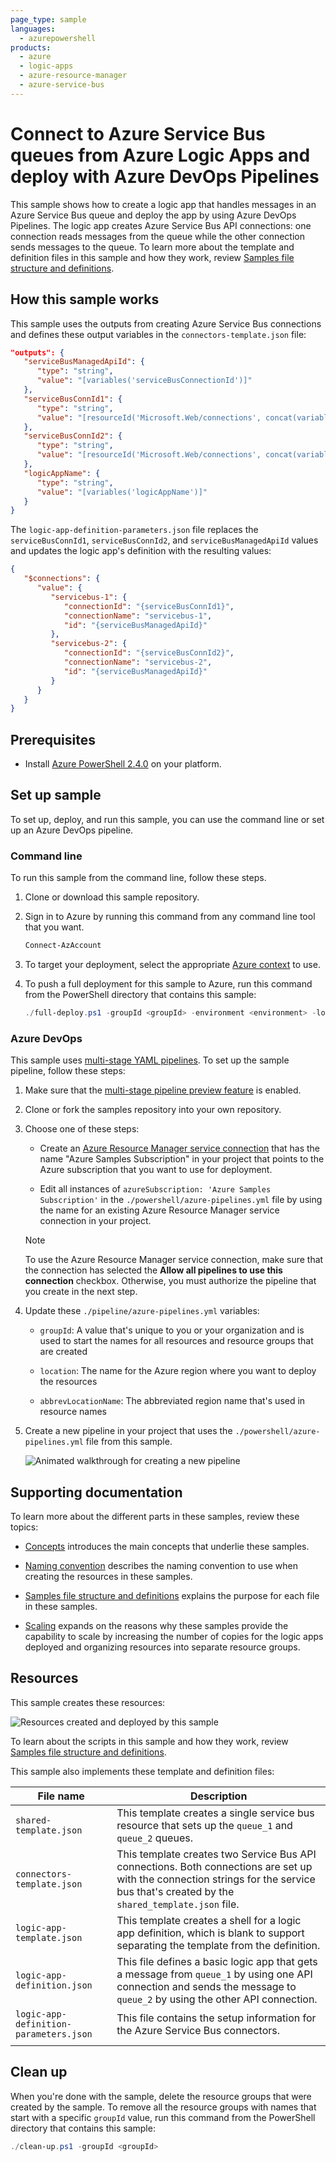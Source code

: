 ```yaml
---
page_type: sample
languages:
  - azurepowershell
products:
  - azure
  - logic-apps
  - azure-resource-manager
  - azure-service-bus
---
```


# Connect to Azure Service Bus queues from Azure Logic Apps and deploy with Azure DevOps Pipelines

This sample shows how to create a logic app that handles messages in an Azure Service Bus queue and deploy the app by using Azure DevOps Pipelines. The logic app creates Azure Service Bus API connections: one connection reads messages from the queue while the other connection sends messages to the queue. To learn more about the template and definition files in this sample and how they work, review [Samples file structure and definitions](../file-definitions.md).

## How this sample works

This sample uses the outputs from creating Azure Service Bus connections and defines these output variables in the `connectors-template.json` file:

```json
"outputs": {
   "serviceBusManagedApiId": {
      "type": "string",
      "value": "[variables('serviceBusConnectionId')]"
   },
   "serviceBusConnId1": {
      "type": "string",
      "value": "[resourceId('Microsoft.Web/connections', concat(variables('serviceBusConnectionName'), '-1'))]"
   },
   "serviceBusConnId2": {
      "type": "string",
      "value": "[resourceId('Microsoft.Web/connections', concat(variables('serviceBusConnectionName'), '-2'))]"
   },
   "logicAppName": {
      "type": "string",
      "value": "[variables('logicAppName')]"
   }
}
```

The `logic-app-definition-parameters.json` file replaces the `serviceBusConnId1`, `serviceBusConnId2`, and `serviceBusManagedApiId` values and updates the logic app's definition with the resulting values:

``` json
{
   "$connections": {
      "value": {
         "servicebus-1": {
            "connectionId": "{serviceBusConnId1}",
            "connectionName": "servicebus-1",
            "id": "{serviceBusManagedApiId}"
         },
         "servicebus-2": {
            "connectionId": "{serviceBusConnId2}",
            "connectionName": "servicebus-2",
            "id": "{serviceBusManagedApiId}"
         }
      }
   }
}
```

## Prerequisites

* Install [Azure PowerShell 2.4.0](https://docs.microsoft.com/powershell/azure/install-az-ps?view=azps-2.4.0) on your platform.

## Set up sample

To set up, deploy, and run this sample, you can use the command line or set up an Azure DevOps pipeline.

### Command line

To run this sample from the command line, follow these steps.

1. Clone or download this sample repository.

1. Sign in to Azure by running this command from any command line tool that you want.

   ```powershell
   Connect-AzAccount
   ```

1. To target your deployment, select the appropriate [Azure context](https://docs.microsoft.com/powershell/module/az.accounts/Select-AzContext?view=azps-2.4.0) to use.

1. To push a full deployment for this sample to Azure, run this command from the PowerShell directory that contains this sample:

   ```powershell
   ./full-deploy.ps1 -groupId <groupId> -environment <environment> -location <regionName>
   ```

### Azure DevOps

This sample uses [multi-stage YAML pipelines](https://docs.microsoft.com/azure/devops/pipelines/process/stages?view=azure-devops&tabs=yaml). To set up the sample pipeline, follow these steps:

1. Make sure that the [multi-stage pipeline preview feature](https://docs.microsoft.com/azure/devops/project/navigation/preview-features?view=azure-devops) is enabled.

1. Clone or fork the samples repository into your own repository.

1. Choose one of these steps:

   * Create an [Azure Resource Manager service connection](https://docs.microsoft.com/azure/devops/pipelines/library/service-endpoints?view=azure-devops&tabs=yaml#sep-azure-rm) that has the name "Azure Samples Subscription" in your project that points to the Azure subscription that you want to use for deployment.

   * Edit all instances of `azureSubscription: 'Azure Samples Subscription'` in the `./powershell/azure-pipelines.yml` file by using the name for an existing Azure Resource Manager service connection in your project.

   > [!NOTE]
   > To use the Azure Resource Manager service connection, make sure that the connection has selected the **Allow all pipelines to use this connection** checkbox. Otherwise, you must authorize the pipeline that you create in the next step.

1. Update these `./pipeline/azure-pipelines.yml` variables:

   * `groupId`: A value that's unique to you or your organization and is used to start the names for all resources and resource groups that are created

   * `location`: The name for the Azure region where you want to deploy the resources

   * `abbrevLocationName`: The abbreviated region name that's used in resource names

1. Create a new pipeline in your project that uses the `./powershell/azure-pipelines.yml` file from this sample.

   ![Animated walkthrough for creating a new pipeline](../images/create-pipeline.gif)

## Supporting documentation

To learn more about the different parts in these samples, review these topics:

* [Concepts](../concept-review.md) introduces the main concepts that underlie these samples.

* [Naming convention](../naming-convention.md) describes the naming convention to use when creating the resources in these samples.

* [Samples file structure and definitions](../file-definitions.md) explains the purpose for each file in these samples.

* [Scaling](../api-connection-scale.md) expands on the reasons why these samples provide the capability to scale by increasing the number of copies for the logic apps deployed and organizing resources into separate resource groups.

## Resources

This sample creates these resources:

![Resources created and deployed by this sample](../images/servicebus-sample.png)

To learn about the scripts in this sample and how they work, review [Samples file structure and definitions](../file-definitions.md).

This sample also implements these template and definition files:

| File name | Description |
|-----------|-------------|
| `shared-template.json` | This template creates a single service bus resource that sets up the `queue_1` and `queue_2` queues. |
| `connectors-template.json` | This template creates two Service Bus API connections. Both connections are set up with the connection strings for the service bus that's created by the `shared_template.json` file. |
| `logic-app-template.json` | This template creates a shell for a logic app definition, which is blank to support separating the template from the definition. |
| `logic-app-definition.json` | This file defines a basic logic app that gets a message from `queue_1` by using one API connection and sends the message to `queue_2` by using the other API connection. |
| `logic-app-definition-parameters.json` | This file contains the setup information for the Azure Service Bus connectors. |
|||

## Clean up

When you're done with the sample, delete the resource groups that were created by the sample. To remove all the resource groups with names that start with a specific `groupId` value, run this command from the PowerShell directory that contains this sample:

```powershell
./clean-up.ps1 -groupId <groupId>
```
